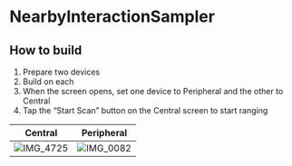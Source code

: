 # NearbyInteractionSampler
## How to build
1. Prepare two devices
2. Build on each
3. When the screen opens, set one device to Peripheral and the other to Central
4. Tap the “Start Scan” button on the Central screen to start ranging

| Central | Peripheral |
| -- | -- |
| ![IMG_4725](https://github.com/user-attachments/assets/e0695583-4e7d-4e1c-aee9-57393d4ee50c) | ![IMG_0082](https://github.com/user-attachments/assets/66780216-fee4-4ada-9291-23a8baa84706) |
